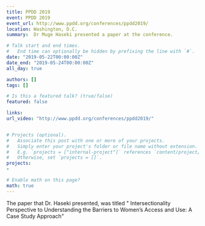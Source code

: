 ```yaml
---
title: PPDD 2019
event: PPDD 2019
event_url: http://www.ppdd.org/conferences/ppdd2019/
location: Washington, D.C.
summary:  Dr Muge Haseki presented a paper at the conference. 

# Talk start and end times.
#   End time can optionally be hidden by prefixing the line with `#`.
date: "2019-05-22T00:00:00Z"
date_end: "2019-05-24T00:00:00Z"
all_day: true

authors: []
tags: []

# Is this a featured talk? (true/false)
featured: false

links:
url_video: "http://www.ppdd.org/conferences/ppdd2019/"


# Projects (optional).
#   Associate this post with one or more of your projects.
#   Simply enter your project's folder or file name without extension.
#   E.g. `projects = ["internal-project"]` references `content/project/deep-learning/index.md`.
#   Otherwise, set `projects = []`.
projects:
- 

# Enable math on this page?
math: true
---
```


The paper that Dr. Haseki presented, was titled " Intersectionality Perspective to Understanding the Barriers to Women’s Access and Use: A Case Study Approach"

